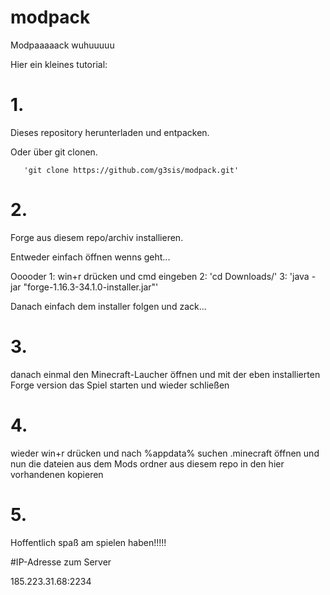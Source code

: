# modpack
Modpaaaaack wuhuuuuu


Hier ein kleines tutorial:

# 1. 
  Dieses repository herunterladen und entpacken.
  
  
  Oder über git clonen.
   
       'git clone https://github.com/g3sis/modpack.git'
   
# 2.
  Forge aus diesem repo/archiv installieren.
    
   Entweder einfach öffnen wenns geht...
    
   Ooooder
          1: win+r drücken und cmd eingeben
          2: 'cd Downloads/'
          3: 'java -jar "forge-1.16.3-34.1.0-installer.jar"'
    
   Danach einfach dem installer folgen und zack...
    
# 3.
  danach einmal den Minecraft-Laucher öffnen und mit der eben installierten Forge version das Spiel starten und wieder schließen
  
# 4.
  wieder win+r drücken und nach %appdata% suchen
  .minecraft öffnen
  und nun die dateien aus dem Mods ordner aus diesem repo in den hier vorhandenen kopieren


# 5.
  Hoffentlich spaß am spielen haben!!!!!
  
  
  
  
#IP-Adresse zum Server

  185.223.31.68:2234

